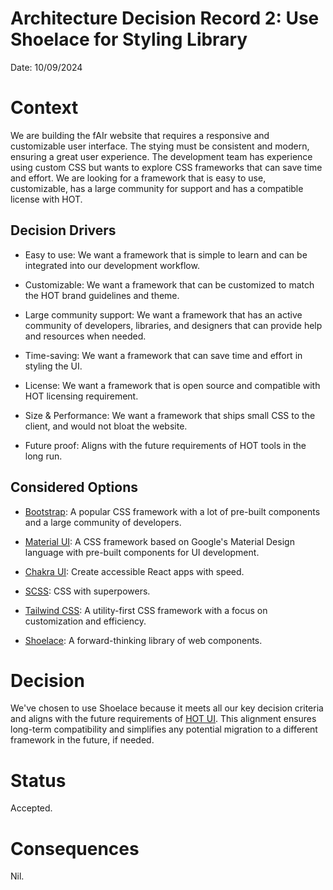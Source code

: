 # Architecture Decision Record 2: Use Shoelace for Styling Library

Date: 10/09/2024

# Context

We are building the fAIr website that requires a responsive and customizable user interface. The stying must be consistent and modern, ensuring a great user experience. The development team has experience using custom CSS but wants to explore CSS frameworks that can save time and effort. We are looking for a framework that is easy to use, customizable, has a large community for support and has a compatible license with HOT.

## Decision Drivers

- Easy to use: We want a framework that is simple to learn and can be integrated into our development workflow.

- Customizable: We want a framework that can be customized to match the HOT brand guidelines and theme.

- Large community support: We want a framework that has an active community of developers, libraries, and designers that can provide help and resources when needed.

- Time-saving: We want a framework that can save time and effort in styling the UI.

- License: We want a framework that is open source and compatible with HOT licensing requirement.

- Size & Performance: We want a framework that ships small CSS to the client, and would not bloat the website.

- Future proof: Aligns with the future requirements of HOT tools in the long run.

## Considered Options

- [Bootstrap](https://getbootstrap.com/): A popular CSS framework with a lot of pre-built components and a large community of developers.

- [Material UI](https://mui.com/material-ui/): A CSS framework based on Google's Material Design language with pre-built components for UI development.

- [Chakra UI](https://v2.chakra-ui.com/): Create accessible React apps with speed.

- [SCSS](https://sass-lang.com/): CSS with superpowers.

- [Tailwind CSS](https://tailwindcss.com/): A utility-first CSS framework with a focus on customization and efficiency.

- [Shoelace](https://shoelace.style/): A forward-thinking library of web components.

# Decision

We've chosen to use Shoelace because it meets all our key decision criteria and aligns with the future requirements of [HOT UI](https://github.com/hotosm/ui). This alignment ensures long-term compatibility and simplifies any potential migration to a different framework in the future, if needed.

# Status

Accepted.

# Consequences

Nil.
